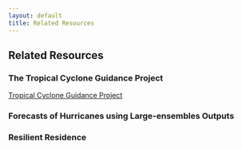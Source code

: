 ```yaml
---
layout: default
title: Related Resources
---
```


## Related Resources

### The Tropical Cyclone Guidance Project
[Tropical Cyclone Guidance Project](http://hurricanes.ral.ucar.edu)

### Forecasts of Hurricanes using Large-ensembles Outputs 

### Resilient Residence

